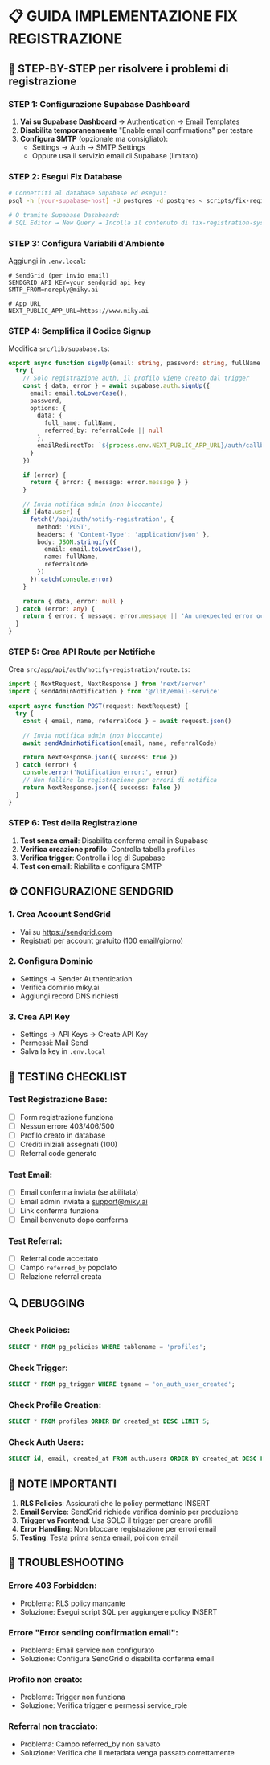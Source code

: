 # 📋 GUIDA IMPLEMENTAZIONE FIX REGISTRAZIONE

## 🚀 STEP-BY-STEP per risolvere i problemi di registrazione

### STEP 1: Configurazione Supabase Dashboard
1. **Vai su Supabase Dashboard** → Authentication → Email Templates
2. **Disabilita temporaneamente** "Enable email confirmations" per testare
3. **Configura SMTP** (opzionale ma consigliato):
   - Settings → Auth → SMTP Settings
   - Oppure usa il servizio email di Supabase (limitato)

### STEP 2: Esegui Fix Database
```bash
# Connettiti al database Supabase ed esegui:
psql -h [your-supabase-host] -U postgres -d postgres < scripts/fix-registration-system.sql

# O tramite Supabase Dashboard:
# SQL Editor → New Query → Incolla il contenuto di fix-registration-system.sql
```

### STEP 3: Configura Variabili d'Ambiente
Aggiungi in `.env.local`:
```env
# SendGrid (per invio email)
SENDGRID_API_KEY=your_sendgrid_api_key
SMTP_FROM=noreply@miky.ai

# App URL
NEXT_PUBLIC_APP_URL=https://www.miky.ai
```

### STEP 4: Semplifica il Codice Signup
Modifica `src/lib/supabase.ts`:

```typescript
export async function signUp(email: string, password: string, fullName: string, referralCode?: string) {
  try {
    // Solo registrazione auth, il profilo viene creato dal trigger
    const { data, error } = await supabase.auth.signUp({
      email: email.toLowerCase(),
      password,
      options: {
        data: {
          full_name: fullName,
          referred_by: referralCode || null
        },
        emailRedirectTo: `${process.env.NEXT_PUBLIC_APP_URL}/auth/callback`
      }
    })

    if (error) {
      return { error: { message: error.message } }
    }

    // Invia notifica admin (non bloccante)
    if (data.user) {
      fetch('/api/auth/notify-registration', {
        method: 'POST',
        headers: { 'Content-Type': 'application/json' },
        body: JSON.stringify({
          email: email.toLowerCase(),
          name: fullName,
          referralCode
        })
      }).catch(console.error)
    }

    return { data, error: null }
  } catch (error: any) {
    return { error: { message: error.message || 'An unexpected error occurred' } }
  }
}
```

### STEP 5: Crea API Route per Notifiche
Crea `src/app/api/auth/notify-registration/route.ts`:

```typescript
import { NextRequest, NextResponse } from 'next/server'
import { sendAdminNotification } from '@/lib/email-service'

export async function POST(request: NextRequest) {
  try {
    const { email, name, referralCode } = await request.json()

    // Invia notifica admin (non bloccante)
    await sendAdminNotification(email, name, referralCode)

    return NextResponse.json({ success: true })
  } catch (error) {
    console.error('Notification error:', error)
    // Non fallire la registrazione per errori di notifica
    return NextResponse.json({ success: false })
  }
}
```

### STEP 6: Test della Registrazione
1. **Test senza email**: Disabilita conferma email in Supabase
2. **Verifica creazione profilo**: Controlla tabella `profiles`
3. **Verifica trigger**: Controlla i log di Supabase
4. **Test con email**: Riabilita e configura SMTP

## ⚙️ CONFIGURAZIONE SENDGRID

### 1. Crea Account SendGrid
- Vai su https://sendgrid.com
- Registrati per account gratuito (100 email/giorno)

### 2. Configura Dominio
- Settings → Sender Authentication
- Verifica dominio miky.ai
- Aggiungi record DNS richiesti

### 3. Crea API Key
- Settings → API Keys → Create API Key
- Permessi: Mail Send
- Salva la key in `.env.local`

## 🧪 TESTING CHECKLIST

### Test Registrazione Base:
- [ ] Form registrazione funziona
- [ ] Nessun errore 403/406/500
- [ ] Profilo creato in database
- [ ] Crediti iniziali assegnati (100)
- [ ] Referral code generato

### Test Email:
- [ ] Email conferma inviata (se abilitata)
- [ ] Email admin inviata a support@miky.ai
- [ ] Link conferma funziona
- [ ] Email benvenuto dopo conferma

### Test Referral:
- [ ] Referral code accettato
- [ ] Campo `referred_by` popolato
- [ ] Relazione referral creata

## 🔍 DEBUGGING

### Check Policies:
```sql
SELECT * FROM pg_policies WHERE tablename = 'profiles';
```

### Check Trigger:
```sql
SELECT * FROM pg_trigger WHERE tgname = 'on_auth_user_created';
```

### Check Profile Creation:
```sql
SELECT * FROM profiles ORDER BY created_at DESC LIMIT 5;
```

### Check Auth Users:
```sql
SELECT id, email, created_at FROM auth.users ORDER BY created_at DESC LIMIT 5;
```

## 📝 NOTE IMPORTANTI

1. **RLS Policies**: Assicurati che le policy permettano INSERT
2. **Email Service**: SendGrid richiede verifica dominio per produzione
3. **Trigger vs Frontend**: Usa SOLO il trigger per creare profili
4. **Error Handling**: Non bloccare registrazione per errori email
5. **Testing**: Testa prima senza email, poi con email

## 🚨 TROUBLESHOOTING

### Errore 403 Forbidden:
- Problema: RLS policy mancante
- Soluzione: Esegui script SQL per aggiungere policy INSERT

### Errore "Error sending confirmation email":
- Problema: Email service non configurato
- Soluzione: Configura SendGrid o disabilita conferma email

### Profilo non creato:
- Problema: Trigger non funziona
- Soluzione: Verifica trigger e permessi service_role

### Referral non tracciato:
- Problema: Campo referred_by non salvato
- Soluzione: Verifica che il metadata venga passato correttamente
